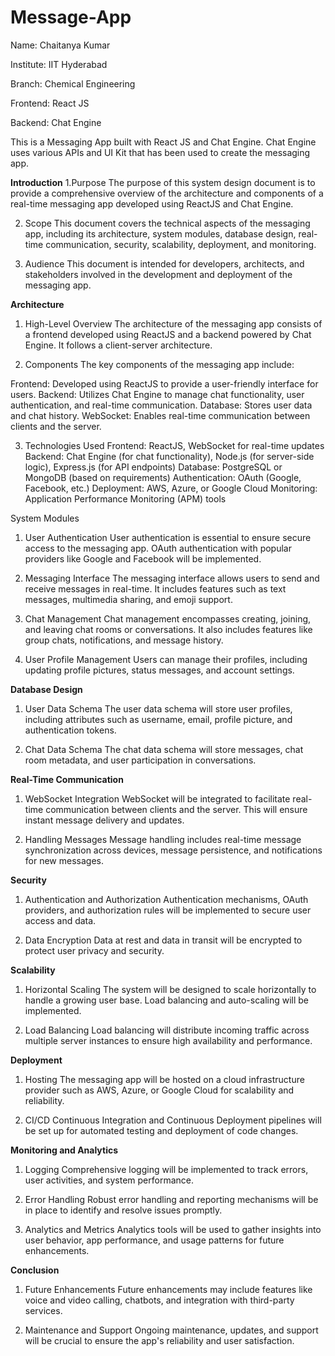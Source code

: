 # Message-App

Name: Chaitanya Kumar

Institute: IIT Hyderabad

Branch: Chemical Engineering

Frontend: React JS

Backend: Chat Engine

This is a Messaging App built with React JS and Chat Engine.
Chat Engine uses various APIs and UI Kit that has been used to create the messaging app.

**Introduction**
1.Purpose
The purpose of this system design document is to provide a comprehensive overview of the architecture and components of a real-time messaging app developed using ReactJS and Chat Engine.

2. Scope
This document covers the technical aspects of the messaging app, including its architecture, system modules, database design, real-time communication, security, scalability, deployment, and monitoring.

3. Audience
This document is intended for developers, architects, and stakeholders involved in the development and deployment of the messaging app.

**Architecture**
1. High-Level Overview
The architecture of the messaging app consists of a frontend developed using ReactJS and a backend powered by Chat Engine. It follows a client-server architecture.

2. Components
The key components of the messaging app include:

Frontend: Developed using ReactJS to provide a user-friendly interface for users.
Backend: Utilizes Chat Engine to manage chat functionality, user authentication, and real-time communication.
Database: Stores user data and chat history.
WebSocket: Enables real-time communication between clients and the server.

3. Technologies Used
Frontend: ReactJS, WebSocket for real-time updates
Backend: Chat Engine (for chat functionality), Node.js (for server-side logic), Express.js (for API endpoints)
Database: PostgreSQL or MongoDB (based on requirements)
Authentication: OAuth (Google, Facebook, etc.)
Deployment: AWS, Azure, or Google Cloud
Monitoring: Application Performance Monitoring (APM) tools

System Modules
1. User Authentication
User authentication is essential to ensure secure access to the messaging app. OAuth authentication with popular providers like Google and Facebook will be implemented.

2. Messaging Interface
The messaging interface allows users to send and receive messages in real-time. It includes features such as text messages, multimedia sharing, and emoji support.

3. Chat Management
Chat management encompasses creating, joining, and leaving chat rooms or conversations. It also includes features like group chats, notifications, and message history.

4. User Profile Management
Users can manage their profiles, including updating profile pictures, status messages, and account settings.

**Database Design**
1. User Data Schema
The user data schema will store user profiles, including attributes such as username, email, profile picture, and authentication tokens.

2. Chat Data Schema
The chat data schema will store messages, chat room metadata, and user participation in conversations.

**Real-Time Communication**
1. WebSocket Integration
WebSocket will be integrated to facilitate real-time communication between clients and the server. This will ensure instant message delivery and updates.

2. Handling Messages
Message handling includes real-time message synchronization across devices, message persistence, and notifications for new messages.

**Security**
1. Authentication and Authorization
Authentication mechanisms, OAuth providers, and authorization rules will be implemented to secure user access and data.

2. Data Encryption
Data at rest and data in transit will be encrypted to protect user privacy and security.

**Scalability**
1. Horizontal Scaling
The system will be designed to scale horizontally to handle a growing user base. Load balancing and auto-scaling will be implemented.

2. Load Balancing
Load balancing will distribute incoming traffic across multiple server instances to ensure high availability and performance.

**Deployment**
1. Hosting
The messaging app will be hosted on a cloud infrastructure provider such as AWS, Azure, or Google Cloud for scalability and reliability.

2. CI/CD
Continuous Integration and Continuous Deployment pipelines will be set up for automated testing and deployment of code changes.

**Monitoring and Analytics**
1. Logging
Comprehensive logging will be implemented to track errors, user activities, and system performance.

2. Error Handling
Robust error handling and reporting mechanisms will be in place to identify and resolve issues promptly.

3. Analytics and Metrics
Analytics tools will be used to gather insights into user behavior, app performance, and usage patterns for future enhancements.

**Conclusion**
1. Future Enhancements
Future enhancements may include features like voice and video calling, chatbots, and integration with third-party services.

2. Maintenance and Support
Ongoing maintenance, updates, and support will be crucial to ensure the app's reliability and user satisfaction.
